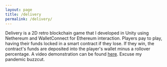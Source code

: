 ```yaml
---
layout: page
title: /delivery
permalink: /delivery/
---
```


Delivery is a 2D retro blockchain game that I developed in Unity using Nethereum and WalletConnect for Ethereum interaction. Players pay to play, having their funds locked in a smart contract if they lose. If they win, the contract's funds are deposited into the player's wallet minus a rollover percentage. A video demonstration can be found [here](https://www.youtube.com/watch?v=oru4SNJuhCo). Excuse my pandemic buzzcut.

